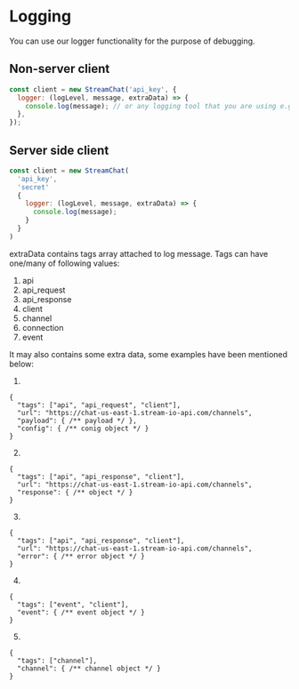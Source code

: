 # Logging

You can use our logger functionality for the purpose of debugging.

## Non-server client

```js
const client = new StreamChat('api_key', {
  logger: (logLevel, message, extraData) => {
    console.log(message); // or any logging tool that you are using e.g. reactotron
  },
});
```

## Server side client

```js
const client = new StreamChat(
  'api_key',
  'secret'
  {
    logger: (logLevel, message, extraData) => {
      console.log(message);
    }
  }
)
```

extraData contains tags array attached to log message. Tags can have one/many of following values:

1. api
2. api_request
3. api_response
4. client
5. channel
6. connection
7. event

It may also contains some extra data, some examples have been mentioned below:

1.

```
{
  "tags": ["api", "api_request", "client"],
  "url": "https://chat-us-east-1.stream-io-api.com/channels",
  "payload": { /** payload */ },
  "config": { /** conig object */ }
}
```

2.

```
{
  "tags": ["api", "api_response", "client"],
  "url": "https://chat-us-east-1.stream-io-api.com/channels",
  "response": { /** object */ }
}
```

3.

```
{
  "tags": ["api", "api_response", "client"],
  "url": "https://chat-us-east-1.stream-io-api.com/channels",
  "error": { /** error object */ }
}
```

4.

```
{
  "tags": ["event", "client"],
  "event": { /** event object */ }
}
```

5.

```
{
  "tags": ["channel"],
  "channel": { /** channel object */ }
}
```
